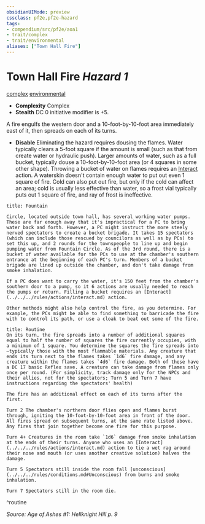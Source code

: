 ```yaml
---
obsidianUIMode: preview
cssclass: pf2e,pf2e-hazard
tags:
- compendium/src/pf2e/aoa1
- trait/complex
- trait/environmental
aliases: ["Town Hall Fire"]
---
```

# Town Hall Fire *Hazard 1*  
[complex](../../../rules/traits/complex.md)  [environmental](../../../rules/traits/environmental.md)  

- **Complexity** Complex
- **Stealth** DC 0 initiative modifier is +5.  

A fire engulfs the western door and a 10-foot-by-10-foot area immediately east of it, then spreads on each of its turns.

- **Disable** Eliminating the hazard requires dousing the flames. Water typically clears a 5-foot square if the amount is small (such as that from create water or hydraulic push). Larger amounts of water, such as a full bucket, typically douse a 10-foot-by-10-foot area (or 4 squares in some other shape). Throwing a bucket of water on flames requires an [Interact](../../../rules/actions/interact.md) action. A waterskin doesn't contain enough water to put out even 1 square of fire. Cold can also put out fire, but only if the cold can affect an area; cold is usually less effective than water, so a frost vial typically puts out 1 square of fire, and ray of frost is ineffective.  
     
```ad-embed-ability
title: Fountain

Circle, located outside town hall, has several working water pumps. These are far enough away that it's impractical for a PC to bring water back and forth. However, a PC might instruct the more steely nerved spectators to create a bucket brigade. It takes 15 spectators (which can include those rescued by councilors as well as by PCs) to set this up, and 2 rounds for the townspeople to line up and begin pumping water from Fountain Circle. As of the 3rd round, there is a bucket of water available for the PCs to use at the chamber's southern entrance at the beginning of each PC's turn. Members of a bucket brigade are lined up outside the chamber, and don't take damage from smoke inhalation.

If a PC does want to carry the water, it's 150 feet from the chamber's southern door to a pump, so it 6 actions are usually needed to reach the pumps or return. Filling a bucket requires an [Interact](../../../rules/actions/interact.md) action.

Other methods might also help control the fire, as you determine. For example, the PCs might be able to find something to barricade the fire with to control its path, or use a cloak to beat out some of the fire.
```

```ad-pf2-summary
title: Routine
On its turn, the fire spreads into a number of additional squares equal to half the number of squares the fire currently occupies, with a minimum of 1 square. You determine the squares the fire spreads into—typically those with the most flammable materials. Any creature that ends its turn next to the flames takes `1d6` fire damage, and any creature within the flames takes `4d6` fire damage. Both of these have a DC 17 basic Reflex save. A creature can take damage from flames only once per round. (For simplicity, track damage only for the NPCs and their allies, not for the spectators; Turn 5 and Turn 7 have instructions regarding the spectators' health)

The fire has an additional effect on each of its turns after the first.

Turn 2 The chamber's northern door flies open and flames burst through, igniting the 10-foot-by-10-foot area in front of the door. All fires spread on subsequent turns, at the same rate listed above. Any fires that join together become one fire for this purpose.

Turn 4+ Creatures in the room take `1d6` damage from smoke inhalation at the ends of their turns. Anyone who uses an [Interact](../../../rules/actions/interact.md) action to tie a wet rag around their nose and mouth (or uses another creative solution) halves the damage.

Turn 5 Spectators still inside the room fall [unconscious](../../../rules/conditions.md#Unconscious) from burns and smoke inhalation.

Turn 7 Spectators still in the room die.
```
^routine

*Source: Age of Ashes #1: Hellknight Hill p. 9*
